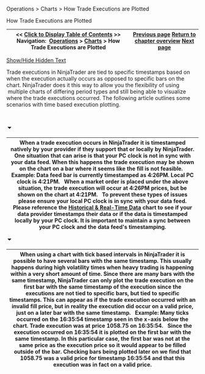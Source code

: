 ﻿


Operations \> Charts \> How Trade Executions are Plotted






















How Trade Executions are Plotted







| \<\< [Click to Display Table of Contents](how_trade_executions_are_plott.md) \>\> **Navigation:**     [Operations](operations.md) \> [Charts](charts.md) \> How Trade Executions are Plotted | [Previous page](how_bars_are_built.md) [Return to chapter overview](charts.md) [Next page](break_at_eod.md) |
| --- | --- |




[Show/Hide Hidden Text](javascript:HMToggleExpandAll(!HMAnyToggleOpen()) "Click to open/close expanding sections")









Trade executions in NinjaTrader are tied to specific timestamps based on when the execution actually occurs as opposed to specific bars on the chart. NinjaTrader does it this way to allow you the flexibility of using  multiple charts of differing period types and still being able to visualize where the trade executions occurred. The following article outlines some scenarios with time based execution plotting.


 


![tog_minus](tog_minus.gif)




| When a trade execution occurs in NinjaTrader it is timestamped natively by your provider if they support that or locally by NinjaTrader. One situation that can arise is that your PC clock is not in sync with your data feed. When this happens the trade execution may be shown on the chart on a bar where it seems like the fill is not feasible.   Example: Data feed bar is currently timestamped as 4:26PM. Local PC clock is 4:21PM.   When a market order is placed under the above situation, the trade execution will occur at 4:26PM prices, but be shown on the chart at 4:21PM.   To prevent these types of issues please ensure your local PC clock is in sync with your data feed. Please reference the [Historical \& Real\-Time Data](data_by_provider.md) chart to see if your data provider timestamps their data or if the data is timestamped locally by your PC clock. It is important to maintain a sync between your PC clock and the data feed's timestamping. |
| --- |



![tog_minus](tog_minus.gif)




| When using a chart with tick based intervals in NinjaTrader it is possible to have several bars with the same timestamp. This usually happens during high volatility times when heavy trading is happening within a very short amount of time. Since there are many bars with the same timestamp, NinjaTrader can only plot the trade execution on the first bar with the same timestamp of the execution since the executions are not tied to specific bars, but tied to specific timestamps. This can appear as if the trade execution occurred with an invalid fill price, but in reality the execution did occur on a valid price, just on a later bar with the same timestamp.   Example: Many ticks occurred on the 16:35:54 timestamp seen in the x\-axis below the chart. Trade execution was at price 1058\.75 on 16:35:54\.   Since the execution occurred on 16:35:54 it is plotted on the first bar with the same timestamp. In this particular case, the first bar was not at the same price as the execution price so it would appear to be filled outside of the bar. Checking bars being plotted later on we find that 1058\.75 was a valid price for timestamp 16:35:54 and that this execution was in fact on a valid price. |
| --- |










